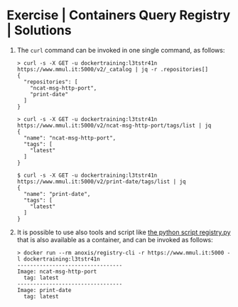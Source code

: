 # Exercise | Containers Query Registry | Solutions

1. The `curl` command can be invoked in one single command, as follows:

   ```console
   > curl -s -X GET -u dockertraining:l3tstr41n https://www.mmul.it:5000/v2/_catalog | jq -r .repositories[]
   {
     "repositories": [
       "ncat-msg-http-port",
       "print-date"
     ]
   }

   > curl -s -X GET -u dockertraining:l3tstr41n https://www.mmul.it:5000/v2/ncat-msg-http-port/tags/list | jq
   {
     "name": "ncat-msg-http-port",
     "tags": [
       "latest"
     ]
   }

   $ curl -s -X GET -u dockertraining:l3tstr41n https://www.mmul.it:5000/v2/print-date/tags/list | jq 
   {
     "name": "print-date",
     "tags": [
       "latest"
     ]
   }
   ```

2. It is possible to use also tools and script like [the python script registry.py](https://github.com/andrey-pohilko/registry-cli/)
   that is also available as a container, and can be invoked as follows:

   ```console
   > docker run --rm anoxis/registry-cli -r https://www.mmul.it:5000 -l dockertraining:l3tstr41n
   ---------------------------------
   Image: ncat-msg-http-port
     tag: latest
   ---------------------------------
   Image: print-date
     tag: latest
   ```
